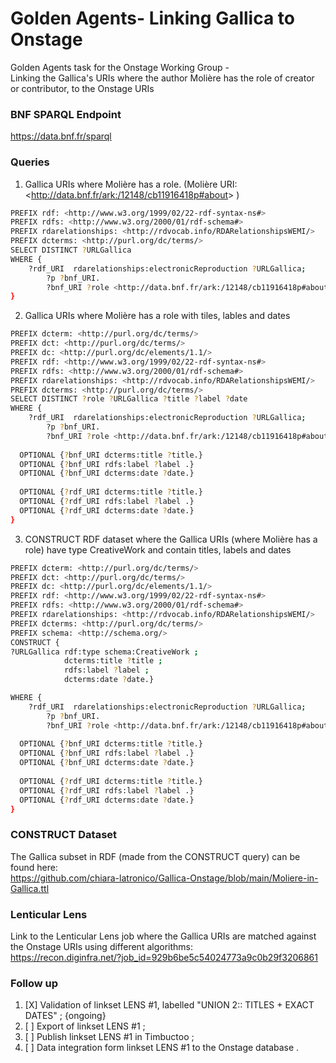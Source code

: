 # Golden Agents- Linking Gallica to Onstage

Golden Agents task for the Onstage Working Group - </br>
Linking the Gallica's URIs where the author Molière has the role of creator or contributor, to the Onstage URIs  

### BNF SPARQL Endpoint
<https://data.bnf.fr/sparql>

### Queries

1. Gallica URIs where Molière has a role. (Molière URI: <<http://data.bnf.fr/ark:/12148/cb11916418p#about>> ) 

```bash
PREFIX rdf: <http://www.w3.org/1999/02/22-rdf-syntax-ns#>
PREFIX rdfs: <http://www.w3.org/2000/01/rdf-schema#>
PREFIX rdarelationships: <http://rdvocab.info/RDARelationshipsWEMI/>
PREFIX dcterms: <http://purl.org/dc/terms/>
SELECT DISTINCT ?URLGallica 
WHERE { 
  	?rdf_URI  rdarelationships:electronicReproduction ?URLGallica;
        ?p ?bnf_URI.
        ?bnf_URI ?role <http://data.bnf.fr/ark:/12148/cb11916418p#about>.
} 

```

2. Gallica URIs where Molière has a role with tiles, lables and dates 

```bash
PREFIX dcterm: <http://purl.org/dc/terms/>
PREFIX dct: <http://purl.org/dc/terms/>
PREFIX dc: <http://purl.org/dc/elements/1.1/>
PREFIX rdf: <http://www.w3.org/1999/02/22-rdf-syntax-ns#>
PREFIX rdfs: <http://www.w3.org/2000/01/rdf-schema#>
PREFIX rdarelationships: <http://rdvocab.info/RDARelationshipsWEMI/>
PREFIX dcterms: <http://purl.org/dc/terms/>
SELECT DISTINCT ?role ?URLGallica ?title ?label ?date 
WHERE { 
  	?rdf_URI  rdarelationships:electronicReproduction ?URLGallica;
        ?p ?bnf_URI.
        ?bnf_URI ?role <http://data.bnf.fr/ark:/12148/cb11916418p#about>.
  
  OPTIONAL {?bnf_URI dcterms:title ?title.} 
  OPTIONAL {?bnf_URI rdfs:label ?label .}
  OPTIONAL {?bnf_URI dcterms:date ?date.} 
  
  OPTIONAL {?rdf_URI dcterms:title ?title.} 
  OPTIONAL {?rdf_URI rdfs:label ?label .}
  OPTIONAL {?rdf_URI dcterms:date ?date.}     
} 
```

3. CONSTRUCT RDF dataset where the Gallica URIs (where Molière has a role) have type CreativeWork and contain titles, labels and dates


```bash
PREFIX dcterm: <http://purl.org/dc/terms/>
PREFIX dct: <http://purl.org/dc/terms/>
PREFIX dc: <http://purl.org/dc/elements/1.1/>
PREFIX rdf: <http://www.w3.org/1999/02/22-rdf-syntax-ns#>
PREFIX rdfs: <http://www.w3.org/2000/01/rdf-schema#>
PREFIX rdarelationships: <http://rdvocab.info/RDARelationshipsWEMI/>
PREFIX dcterms: <http://purl.org/dc/terms/>
PREFIX schema: <http://schema.org/>
CONSTRUCT {
?URLGallica rdf:type schema:CreativeWork ;
            dcterms:title ?title ; 
            rdfs:label ?label ;
            dcterms:date ?date.} 

WHERE { 
  	?rdf_URI  rdarelationships:electronicReproduction ?URLGallica;
        ?p ?bnf_URI.
        ?bnf_URI ?role <http://data.bnf.fr/ark:/12148/cb11916418p#about>.
  
  OPTIONAL {?bnf_URI dcterms:title ?title.} 
  OPTIONAL {?bnf_URI rdfs:label ?label .}
  OPTIONAL {?bnf_URI dcterms:date ?date.} 
  
  OPTIONAL {?rdf_URI dcterms:title ?title.} 
  OPTIONAL {?rdf_URI rdfs:label ?label .}
  OPTIONAL {?rdf_URI dcterms:date ?date.}   
} 
```

### CONSTRUCT Dataset  

The Gallica subset in RDF (made from the CONSTRUCT query) can be found here: </br>
<https://github.com/chiara-latronico/Gallica-Onstage/blob/main/Moliere-in-Gallica.ttl> 


### Lenticular Lens 
Link to the Lenticular Lens job where the Gallica URIs are matched against the Onstage URIs using different algorithms: </br>
<https://recon.diginfra.net/?job_id=929b6be5c54024773a9c0b29f3206861>

### Follow up
1. [X] Validation of linkset LENS #1, labelled "UNION 2:: TITLES + EXACT DATES" ; {ongoing} </br>
2. [ ] Export of linkset LENS #1 ; </br>
3. [ ] Publish linkset LENS #1 in Timbuctoo ;  </br>
4. [ ] Data integration form linkset LENS #1 to the Onstage database . </br>


